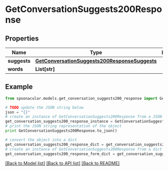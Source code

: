# GetConversationSuggests200Response



## Properties

Name | Type | Description | Notes
------------ | ------------- | ------------- | -------------
**suggests** | [**GetConversationSuggests200ResponseSuggests**](GetConversationSuggests200ResponseSuggests.md) |  | 
**words** | **List[str]** |  | 

## Example

```python
from spoonacular.models.get_conversation_suggests200_response import GetConversationSuggests200Response

# TODO update the JSON string below
json = "{}"
# create an instance of GetConversationSuggests200Response from a JSON string
get_conversation_suggests200_response_instance = GetConversationSuggests200Response.from_json(json)
# print the JSON string representation of the object
print GetConversationSuggests200Response.to_json()

# convert the object into a dict
get_conversation_suggests200_response_dict = get_conversation_suggests200_response_instance.to_dict()
# create an instance of GetConversationSuggests200Response from a dict
get_conversation_suggests200_response_form_dict = get_conversation_suggests200_response.from_dict(get_conversation_suggests200_response_dict)
```
[[Back to Model list]](../README.md#documentation-for-models) [[Back to API list]](../README.md#documentation-for-api-endpoints) [[Back to README]](../README.md)


